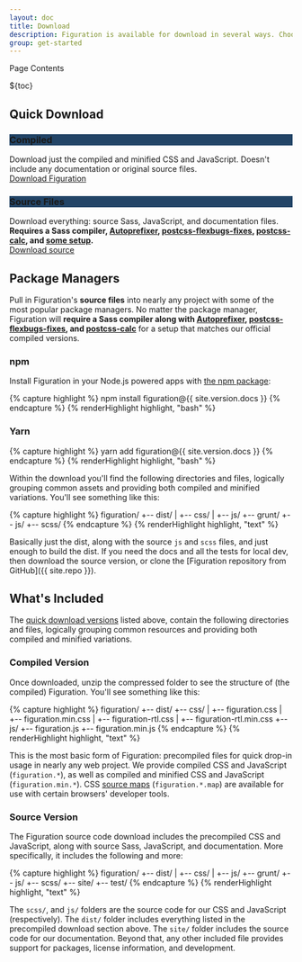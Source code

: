 ```yaml
---
layout: doc
title: Download
description: Figuration is available for download in several ways. Choose from multiple options to get what you need.
group: get-started
---
```


<div class="h3 cf-toc-header">Page Contents</div>

${toc}

## Quick Download

<div data-cfw="equalize" data-cfw-equalize-target=".card-body">
  <div class="row mt-2" data-cfw="equalize" data-cfw-equalize-target=".card-footer">
    <div class="col-sm-6">
      <div class="card card-download">
        <h3 class="h4 card-header text-light" style="background-color: #246;">Compiled</h3>
        <div class="card-body">
            Download just the compiled and minified CSS and JavaScript. Doesn't include any documentation or original source files.
        </div>
        <div class="card-footer text-sm-center">
            <a href="{{ site.download.dist }}" class="btn btn-info" onclick="ga('send', 'event', 'Get Started', 'Download', 'Download compiled {{ site.version.docs }}');">Download Figuration</a>
        </div>
      </div>
    </div>
    <div class="col-sm-6">
      <div class="card card-download">
        <h3 class="h4 card-header text-light" style="background-color: #246;">Source Files</h3>
        <div class="card-body">
            Download everything: source Sass, JavaScript, and documentation files. <strong>Requires a Sass compiler, <a href="https://github.com/postcss/autoprefixer">Autoprefixer</a>, <a href="https://github.com/luisrudge/postcss-flexbugs-fixes">postcss-flexbugs-fixes</a>, <a href="https://github.com/postcss/postcss-calc">postcss-calc</a>, and <a href="{{ site.path }}/{{ version.docs }}/get-started/build-tools/#tooling-setup">some setup</a>.</strong>
        </div>
        <div class="card-footer text-sm-center">
            <a href="{{ site.download.source }}" class="btn" onclick="ga('send', 'event', 'Get Started', 'Download', 'Download source {{ site.version.docs }}');">Download source</a>
        </div>
      </div>
    </div>
  </div>
</div>

## Package Managers

Pull in Figuration's **source files** into nearly any project with some of the most popular package managers. No matter the package manager, Figuration will **require a Sass compiler along with [Autoprefixer](https://github.com/postcss/autoprefixer), [postcss-flexbugs-fixes](https://github.com/luisrudge/postcss-flexbugs-fixes), and [postcss-calc](https://github.com/postcss/postcss-calc)** for a setup that matches our official compiled versions.

### npm

Install Figuration in your Node.js powered apps with [the npm package](https://www.npmjs.com/package/figuration):

{% capture highlight %}
npm install figuration@{{ site.version.docs }}
{% endcapture %}
{% renderHighlight highlight, "bash" %}

### Yarn

{% capture highlight %}
yarn add figuration@{{ site.version.docs }}
{% endcapture %}
{% renderHighlight highlight, "bash" %}

Within the download you'll find the following directories and files, logically grouping common assets and providing both compiled and minified variations. You'll see something like this:

{% capture highlight %}
figuration/
+-- dist/
|   +-- css/
|   +-- js/
+-- grunt/
+-- js/
+-- scss/
{% endcapture %}
{% renderHighlight highlight, "text" %}

Basically just the dist, along with the source `js` and `scss` files, and just enough to build the dist. If you need the docs and all the tests for local dev, then download the source version, or clone the [Figuration repository from GitHub]({{ site.repo }}).

## What's Included

The [quick download versions](#quick-download) listed above, contain the following directories and files, logically grouping common resources and providing both compiled and minified variations.

### Compiled Version

Once downloaded, unzip the compressed folder to see the structure of (the compiled) Figuration. You'll see something like this:

{% capture highlight %}
figuration/
+-- dist/
    +-- css/
    |   +-- figuration.css
    |   +-- figuration.min.css
    |   +-- figuration-rtl.css
    |   +-- figuration-rtl.min.css
    +-- js/
        +-- figuration.js
        +-- figuration.min.js
{% endcapture %}
{% renderHighlight highlight, "text" %}

This is the most basic form of Figuration: precompiled files for quick drop-in usage in nearly any web project. We provide compiled CSS and JavaScript (`figuration.*`), as well as compiled and minified CSS and JavaScript (`figuration.min.*`). CSS <a href="https://developers.google.com/web/tools/chrome-devtools/javascript/source-maps">source maps</a> (`figuration.*.map`) are available for use with certain browsers' developer tools.

### Source Version

The Figuration source code download includes the precompiled CSS and JavaScript, along with source Sass, JavaScript, and documentation. More specifically, it includes the following and more:

{% capture highlight %}
figuration/
+-- dist/
|   +-- css/
|   +-- js/
+-- grunt/
+-- js/
+-- scss/
+-- site/
+-- test/
{% endcapture %}
{% renderHighlight highlight, "text" %}

The `scss/`, and `js/` folders are the source code for our CSS and JavaScript (respectively). The `dist/` folder includes everything listed in the precompiled download section above. The `site/` folder includes the source code for our documentation. Beyond that, any other included file provides support for packages, license information, and development.
